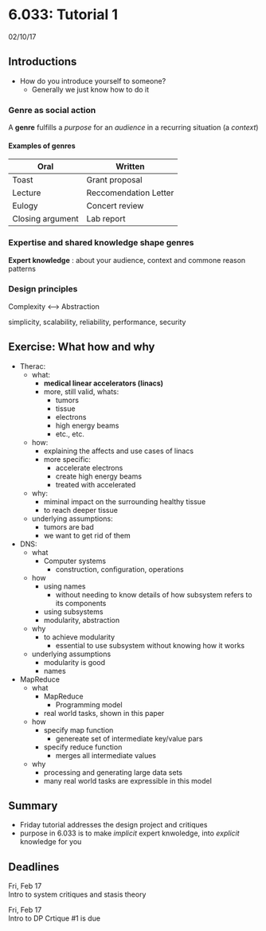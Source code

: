 # 6.033: Tutorial 1
02/10/17

## Introductions
- How do you introduce yourself to someone?
    - Generally we just know how to do it

### Genre as social action
A __genre__ fulfills a *purpose* for an *audience* in a recurring situation (a *context*)

#### Examples of genres

| Oral | Written |
| ---- | ------- |
| Toast | Grant proposal |
| Lecture | Reccomendation Letter |
| Eulogy | Concert review |
| Closing argument | Lab report |

### Expertise and shared knowledge shape genres
__Expert knowledge__ : about your audience, context and commone reason patterns

### Design principles
Complexity <--> Abstraction

simplicity, scalability, reliability, performance, security


## Exercise: What how and why
- Therac:
    - what:
        - __medical linear accelerators (linacs)__
        - more, still valid, whats:
            - tumors
            - tissue
            - electrons
            - high energy beams
            - etc., etc.
    - how:
        - explaining the affects and use cases of linacs
        - more specific:
            - accelerate electrons
            - create high energy beams
            - treated with accelerated
    - why:
        - miminal impact on the surrounding healthy tissue
        - to reach deeper tissue
    - underlying assumptions:
        - tumors are bad
        - we want to get rid of them
- DNS:
    - what
        - Computer systems
            - construction, configuration, operations
    - how
        - using names
            - without needing to know details of how subsystem refers to its
                components
        - using subsystems
        - modularity, abstraction
    - why
        - to achieve modularity
            - essential to use subsystem without knowing how it works
    - underlying assumptions
        - modularity is good
        - names
- MapReduce
    - what
        - MapReduce
            - Programming model
        - real world tasks, shown in this paper
    - how
        - specify map function
            - genereate set of intermediate key/value pars
        - specify reduce function
            - merges all intermediate values
    - why
        - processing and generating large data sets
        - many real world tasks are expressible in this model

## Summary
- Friday tutorial addresses the design project and critiques
- purpose in 6.033 is to make *implicit* expert knwoledge, into *explicit*
    knowledge for you

## Deadlines
Fri, Feb 17  
    Intro to system critiques and stasis theory

Fri, Feb 17  
    Intro to DP
    Crtique #1 is due
